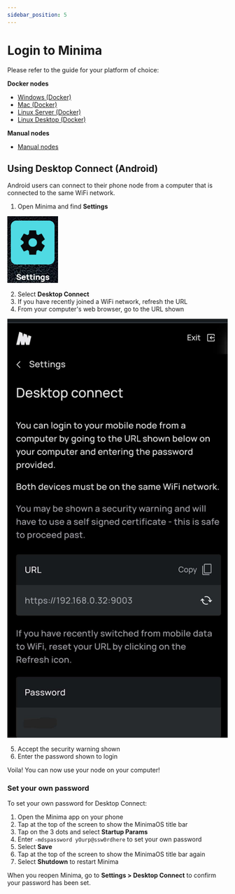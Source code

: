```yaml
---
sidebar_position: 5
---
```


# Login to Minima

Please refer to the guide for your platform of choice:

**Docker nodes**
- [Windows (Docker)](/docs/runanode/selectplatform/windows#access-your-minidapp-hub)
- [Mac (Docker)](/docs/runanode/selectplatform/mac#access-your-minidapp-hub)
- [Linux Server (Docker)](/docs/runanode/selectplatform/linux_vps#access-your-minidapp-hub)
- [Linux Desktop (Docker)](/docs/runanode/selectplatform/linux_desktop#access-your-minidapp-hub)

**Manual nodes**
- [Manual nodes](/docs/runanode/selectplatform/manualnode#access-your-minidapp-hub)

## Using Desktop Connect (Android)

Android users can connect to their phone node from a computer that is connected to the same WiFi network. 

1. Open Minima and find **Settings** 

![settings](/img/app/settingsicon.png#width10)

2. Select **Desktop Connect**
3. If you have recently joined a WiFi network, refresh the URL
4. From your computer's web browser, go to the URL shown

![desktopconnect](/img/app/desktopconnect.png#width30)

5. Accept the security warning shown 
6. Enter the password shown to login 

Voila! You can now use your node on your computer!

### Set your own password

To set your own password for Desktop Connect:

1. Open the Minima app on your phone
2. Tap at the top of the screen to show the MinimaOS title bar
3. Tap on the 3 dots and select **Startup Params**
4. Enter `-mdspassword yOurp@ssw0rdhere` to set your own password
5. Select **Save**
5. Tap at the top of the screen to show the MinimaOS title bar again
6. Select **Shutdown** to restart Minima

When you reopen Minima, go to **Settings > Desktop Connect** to confirm your password has been set.